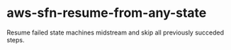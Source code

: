 # aws-sfn-resume-from-any-state
Resume failed state machines midstream and skip all previously succeded steps. 
